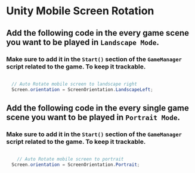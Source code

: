 # Unity Mobile Screen Rotation

## Add the following code in the every game scene you want to be played in `Landscape Mode`.
### Make sure to add it in the `Start()` section of the `GameManager` script related to the game. To keep it trackable.

```csharp

  // Auto Rotate mobile screen to landscape right
  Screen.orientation = ScreenOrientation.LandscapeLeft;

```





## Add the following code in the every single game scene you want to be played in `Portrait Mode`.
### Make sure to add it in the `Start()` section of the `GameManager` script related to the game. To keep it trackable.

```csharp

    // Auto Rotate mobile screen to portrait
  Screen.orientation = ScreenOrientation.Portrait;

```
